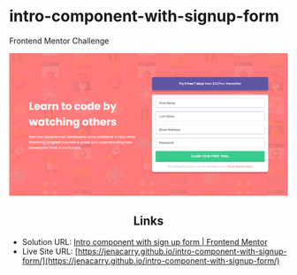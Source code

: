 # intro-component-with-signup-form

Frontend Mentor Challenge

<div align="center">

![](assets/images/page.png)

</div>

<h2 align="center">Links</h2>

- Solution URL: [Intro component with sign up form | Frontend Mentor](https://www.frontendmentor.io/solutions/intro-component-with-signup-form-OuUKdFqV5d)
- Live Site URL: [https://jenacarry.github.io/intro-component-with-signup-form/](https://jenacarry.github.io/intro-component-with-signup-form/)
